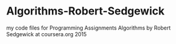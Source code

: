 # Algorithms-Robert-Sedgewick
my code files for Programming Assignments 
Algorithms by Robert Sedgewick at coursera.org 2015
